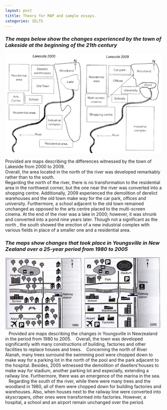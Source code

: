 ```yaml
---
layout: post
tittle: Theory for MAP and sample essays.
categories: IELTS
---
```


### ***The maps below show the changes experienced by the town of Lakeside at the beginning of the 21th century***

![alt](https://raw.githubusercontent.com/khangdltUIT/khangdltUIT.github.io/master/images/map_lakeside.png)

Provided are maps describing the differences witnessed by the town of Lakeside from 2000 to 2009.  
Overall, the area located in the north of the river was developed remarkably rather than to the south.  
Regarding the north of the river, there is no transformation to the residential area in the northwest corner, but the one near the river was converted into a shopping centre. Additionally, 2009 experienced the demolition of derelict warehouses and the old town make way for the car park, offices and university. Furthermore, a school adjacent to the old town remained unchanged as opposed to the arts centre placed to the multi-screen cinema.
At the end of the river was a lake in 2000; however, it was shrunk and converted into a pond nine years later. Though not a significant as the north , the south showed the erection of a new industrial complex with various fields in place of a smaller one and a residential area.  
  
### ***The maps show changes that took place in Youngsville in New Zealand over a 25-year period from 1980 to 2005***
![alt](https://raw.githubusercontent.com/khangdltUIT/khangdltUIT.github.io/master/images/map_newzealand_1980_2005.jpg)
&ensp; Provided are maps describing the changes in Youngsville in Newzealand in the period from 1980 to 2005.
&ensp; Overall, the town was developed significantly with many constructions of building, factories and other facilities to replace houses and trees.
&ensp; Concerning the north of River Alanah, many trees surround the swimming pool were chopped down to make way for a parking lot in the north of the pool and the park adjacent to the hospital. Besides, 2005 witnessed the demolition of dwellers'houses to make way for stadium, another parking lot and especially, extending a railway line. Furthermore, there was an emergence of the marina in the sea.
&ensp; Regarding the south of the river, while there were many trees and the woodland in 1980, all of them were chopped down for building factories and warehouses. Also, when houses next to the railway line were converted into skyscrapers, other ones were transformed into factories. However, a hospital, a school and an airport remain unchanged over the period.